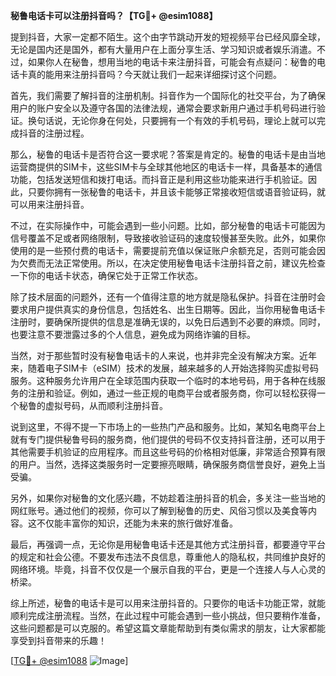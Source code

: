 **秘鲁电话卡可以注册抖音吗？【TG💪+ @esim1088】**

提到抖音，大家一定都不陌生。这个由字节跳动开发的短视频平台已经风靡全球，无论是国内还是国外，都有大量用户在上面分享生活、学习知识或者娱乐消遣。不过，如果你人在秘鲁，想用当地的电话卡来注册抖音，可能会有点疑问：秘鲁的电话卡真的能用来注册抖音吗？今天就让我们一起来详细探讨这个问题。

首先，我们需要了解抖音的注册机制。抖音作为一个国际化的社交平台，为了确保用户的账户安全以及遵守各国的法律法规，通常会要求新用户通过手机号码进行验证。换句话说，无论你身在何处，只要拥有一个有效的手机号码，理论上就可以完成抖音的注册过程。

那么，秘鲁的电话卡是否符合这一要求呢？答案是肯定的。秘鲁的电话卡是由当地运营商提供的SIM卡，这些SIM卡与全球其他地区的电话卡一样，具备基本的通信功能，包括发送短信和拨打电话。而抖音正是利用这些功能来进行手机验证。因此，只要你拥有一张秘鲁的电话卡，并且该卡能够正常接收短信或语音验证码，就可以用来注册抖音。

不过，在实际操作中，可能会遇到一些小问题。比如，部分秘鲁的电话卡可能因为信号覆盖不足或者网络限制，导致接收验证码的速度较慢甚至失败。此外，如果你使用的是一些预付费的电话卡，需要提前充值以保证账户余额充足，否则可能会因为欠费而无法正常使用。所以，在决定使用秘鲁电话卡注册抖音之前，建议先检查一下你的电话卡状态，确保它处于正常工作状态。

除了技术层面的问题外，还有一个值得注意的地方就是隐私保护。抖音在注册时会要求用户提供真实的身份信息，包括姓名、出生日期等。因此，当你用秘鲁电话卡注册时，要确保所提供的信息是准确无误的，以免日后遇到不必要的麻烦。同时，也要注意不要泄露过多的个人信息，避免成为网络诈骗的目标。

当然，对于那些暂时没有秘鲁电话卡的人来说，也并非完全没有解决方案。近年来，随着电子SIM卡（eSIM）技术的发展，越来越多的人开始选择购买虚拟号码服务。这种服务允许用户在全球范围内获取一个临时的本地号码，用于各种在线服务的注册和验证。例如，通过一些正规的电商平台或者服务商，你可以轻松获得一个秘鲁的虚拟号码，从而顺利注册抖音。

说到这里，不得不提一下市场上的一些热门产品和服务。比如，某知名电商平台上就有专门提供秘鲁号码的服务商，他们提供的号码不仅支持抖音注册，还可以用于其他需要手机验证的应用程序。而且这些号码的价格相对低廉，非常适合预算有限的用户。当然，选择这类服务时一定要擦亮眼睛，确保服务商信誉良好，避免上当受骗。

另外，如果你对秘鲁的文化感兴趣，不妨趁着注册抖音的机会，多关注一些当地的网红账号。通过他们的视频，你可以了解到秘鲁的历史、风俗习惯以及美食等内容。这不仅能丰富你的知识，还能为未来的旅行做好准备。

最后，再强调一点，无论你是用秘鲁电话卡还是其他方式注册抖音，都要遵守平台的规定和社会公德。不要发布违法不良信息，尊重他人的隐私权，共同维护良好的网络环境。毕竟，抖音不仅仅是一个展示自我的平台，更是一个连接人与人心灵的桥梁。

综上所述，秘鲁的电话卡是可以用来注册抖音的。只要你的电话卡功能正常，就能顺利完成注册流程。当然，在此过程中可能会遇到一些小挑战，但只要稍作准备，这些问题都是可以克服的。希望这篇文章能帮助到有类似需求的朋友，让大家都能享受到抖音带来的乐趣！

[[TG💪+ @esim1088](https://t.me/s/esim1088) ![Image](https://i.postimg.cc/4NQfJmqS/Snipaste-2025-05-13-00-14-12.png)]
